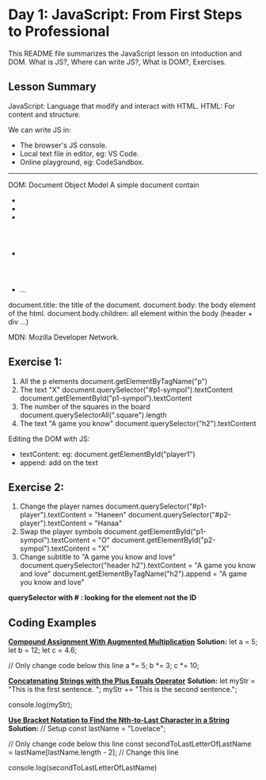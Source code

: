 # Day 1: JavaScript: From First Steps to Professional
This README file summarizes the JavaScript lesson on intoduction and DOM. What is JS?, Where can write JS?, What is DOM?, Exercises.

## Lesson Summary
JavaScript: Language that modify and interact with HTML.
HTML: For content and structure.

We can write JS in:
- The browser's JS console.
- Local text file in editor, eg: VS Code.
- Online playground, eg: CodeSandbox.
_____________________________________________________________
DOM: Document Object Model
A simple document contain 
- <html>
- <head>
- <body>
- <header>
- <div> ...

document.title: the title of the document.
document.body: the body element of the html.
document.body.children: all element within the body (header + div ...)

MDN: Mozilla Developer Network.

## Exercise 1:
1. All the p elements
   document.getElementByTagName("p")
2. The text "X"
   document.querySelector("#p1-sympol").textContent
   document.getElementById("p1-sympol").textContent
3. The number of the squares in the board
   document.querySelectorAll(".square").length
4. The text "A game you know"
   document.querySelector("h2").textContent

Editing the DOM with JS:
- textContent: eg: document.getElementById("player1")
- append: add on the text

## Exercise 2:
1. Change the player names
   document.querySelector("#p1-player").textContent = "Haneen"
   document.querySelector("#p2-player").textContent = "Hanaa"
2. Swap the player symbols
   document.getElementById("p1-sympol").textContent = "O"
   document.getElementById("p2-sympol").textContent = "X"
3. Change subtitle to "A game you know and love"
   document.querySelector("header h2").textContent = "A game you know and love"
   document.getElementByTagName("h2").append = "A game you know and love"


**querySelector with # : looking for the element not the ID**


## Coding Examples

**[Compound Assignment With Augmented Multiplication](https://www.freecodecamp.org/learn/javascript-algorithms-and-data-structures/basic-javascript/compound-assignment-with-augmented-multiplication)**
**Solution:** 
let a = 5;
let b = 12;
let c = 4.6;

// Only change code below this line
a *= 5;
b *= 3;
c *= 10;

**[Concatenating Strings with the Plus Equals Operator](https://www.freecodecamp.org/learn/javascript-algorithms-and-data-structures/basic-javascript/concatenating-strings-with-the-plus-equals-operator)**
**Solution:**
let myStr = "This is the first sentence. ";
myStr += "This is the second sentence.";

console.log(myStr);

**[Use Bracket Notation to Find the Nth-to-Last Character in a String](https://www.freecodecamp.org/learn/javascript-algorithms-and-data-structures/basic-javascript/use-bracket-notation-to-find-the-nth-to-last-character-in-a-string)**
**Solution:**
// Setup
const lastName = "Lovelace";

// Only change code below this line
const secondToLastLetterOfLastName = lastName[lastName.length - 2]; // Change this line

console.log(secondToLastLetterOfLastName)
